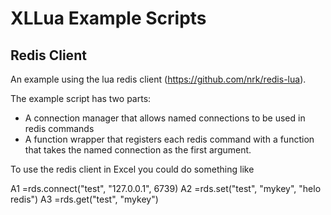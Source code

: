 # XLLua Example Scripts

## Redis Client

An example using the lua redis client (https://github.com/nrk/redis-lua). 

The example script has two parts:
*    A connection manager that allows named connections to be used in redis commands
*    A function wrapper that registers each redis command with a function that takes
     the named connection as the first argument.
     
To use the redis client in Excel you could do something like

A1 =rds.connect("test", "127.0.0.1", 6739)
A2 =rds.set("test", "mykey", "helo redis")
A3 =rds.get("test", "mykey")

